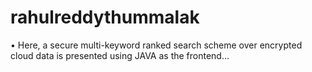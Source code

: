 # rahulreddythummalak
• Here, a secure multi-keyword ranked search scheme over encrypted cloud data is presented using JAVA as the frontend…
